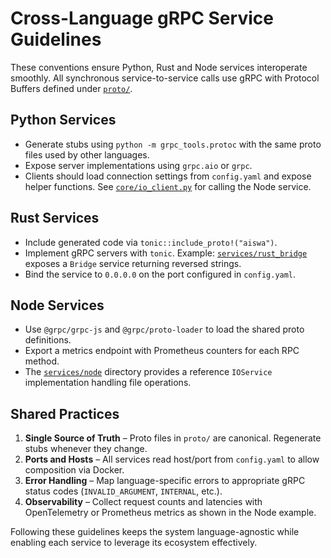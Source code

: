 # Cross-Language gRPC Service Guidelines

These conventions ensure Python, Rust and Node services interoperate smoothly. All synchronous service-to-service calls use gRPC with Protocol Buffers defined under [`proto/`](../../proto).

## Python Services

- Generate stubs using `python -m grpc_tools.protoc` with the same proto files used by other languages.
- Expose server implementations using `grpc.aio` or `grpc`.
- Clients should load connection settings from `config.yaml` and expose helper functions. See [`core/io_client.py`](../../core/io_client.py) for calling the Node service.

## Rust Services

- Include generated code via `tonic::include_proto!("aiswa")`.
- Implement gRPC servers with `tonic`. Example: [`services/rust_bridge`](../../services/rust_bridge) exposes a `Bridge` service returning reversed strings.
- Bind the service to `0.0.0.0` on the port configured in `config.yaml`.

## Node Services

- Use `@grpc/grpc-js` and `@grpc/proto-loader` to load the shared proto definitions.
- Export a metrics endpoint with Prometheus counters for each RPC method.
- The [`services/node`](../../services/node) directory provides a reference `IOService` implementation handling file operations.

## Shared Practices

1. **Single Source of Truth** – Proto files in `proto/` are canonical. Regenerate stubs whenever they change.
2. **Ports and Hosts** – All services read host/port from `config.yaml` to allow composition via Docker.
3. **Error Handling** – Map language-specific errors to appropriate gRPC status codes (`INVALID_ARGUMENT`, `INTERNAL`, etc.).
4. **Observability** – Collect request counts and latencies with OpenTelemetry or Prometheus metrics as shown in the Node example.

Following these guidelines keeps the system language-agnostic while enabling each service to leverage its ecosystem effectively.
